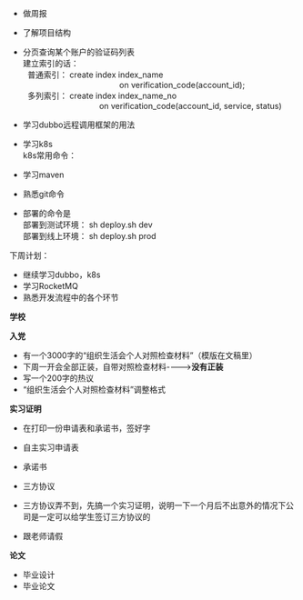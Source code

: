 -   做周报
-   了解项目结构
-   分页查询某个账户的验证码列表  
    建立索引的话：  
      普通索引： create index index_name  
                                               on verification_code(account_id);  
      多列索引： create index index_name_no  
                                      on verification_code(account_id, service, status)
-   学习dubbo远程调用框架的用法
-   学习k8s  
    k8s常用命令：  
    
-   学习maven
-   熟悉git命令
-   部署的命令是  
    部署到测试环境： sh deploy.sh dev  
    部署到线上环境： sh deploy.sh prod

下周计划：

-   继续学习dubbo，k8s
-   学习RocketMQ
-   熟悉开发流程中的各个环节



  

**学校**

**入党**

-   有一个3000字的“组织生活会个人对照检查材料”（模版在文稿里）
-   下周一开会全部正装，自带对照检查材料---->**没有正装**
-   写一个200字的热议
-   “组织生活会个人对照检查材料”调整格式

  

  

**实习证明**

-   在打印一份申请表和承诺书，签好字
-   自主实习申请表
-   承诺书

-   三方协议

-   三方协议弄不到，先搞一个实习证明，说明一下一个月后不出意外的情况下公司是一定可以给学生签订三方协议的
-   跟老师请假

  

**论文**

-   毕业设计
-   毕业论文
